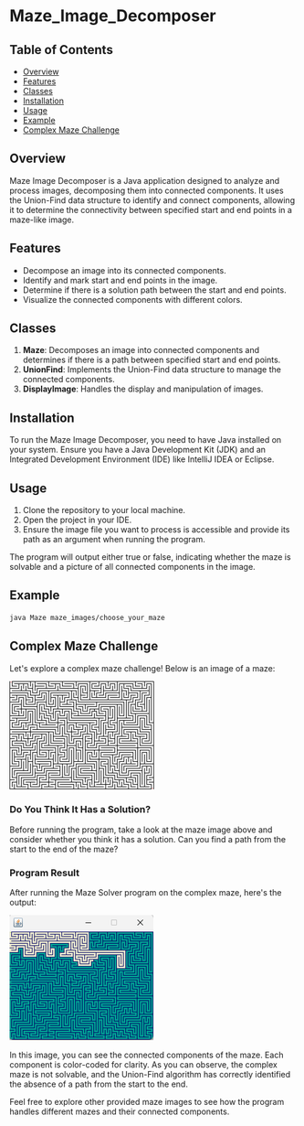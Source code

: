 # Maze_Image_Decomposer

## Table of Contents
- [Overview](overview)
- [Features](features)
- [Classes](classes)
- [Installation](installation)
- [Usage](usage)
- [Example](example)
- [Complex Maze Challenge](complex-Maze-Challenge)

## Overview
Maze Image Decomposer is a Java application designed to analyze and process images, decomposing them into connected components. It uses the Union-Find data structure to identify and connect components, allowing it to determine the connectivity between specified start and end points in a maze-like image.

## Features
- Decompose an image into its connected components.
- Identify and mark start and end points in the image.
- Determine if there is a solution path between the start and end points.
- Visualize the connected components with different colors.

## Classes
1. **Maze**: Decomposes an image into connected components and determines if there is a path between specified start and end points.
2. **UnionFind**: Implements the Union-Find data structure to manage the connected components.
3. **DisplayImage**: Handles the display and manipulation of images.

## Installation
To run the Maze Image Decomposer, you need to have Java installed on your system. Ensure you have a Java Development Kit (JDK) and an Integrated Development Environment (IDE) like IntelliJ IDEA or Eclipse.

## Usage
1. Clone the repository to your local machine.
2. Open the project in your IDE.
3. Ensure the image file you want to process is accessible and provide its path as an argument when running the program.

The program will output either true or false, indicating whether the maze is solvable and a picture of all connected components in the image.

## Example
```sh
java Maze maze_images/choose_your_maze
```

## Complex Maze Challenge
Let's explore a complex maze challenge! Below is an image of a maze:

![image8](https://github.com/OmerDahan1/Maze_Image_Decomposer/blob/main/maze_images/maze8.PNG)

### Do You Think It Has a Solution?
Before running the program, take a look at the maze image above and consider whether you think it has a solution. Can you find a path from the start to the end of the maze?

### Program Result
After running the Maze Solver program on the complex maze, here's the output:

![image8_solution](https://github.com/OmerDahan1/Maze_Image_Decomposer/blob/main/image8_solution.png)

In this image, you can see the connected components of the maze. Each component is color-coded for clarity. As you can observe, the complex maze is not solvable, and the Union-Find algorithm has correctly identified the absence of a path from the start to the end.

Feel free to explore other provided maze images to see how the program handles different mazes and their connected components.



